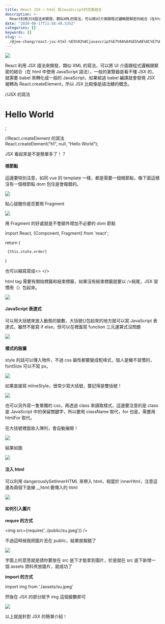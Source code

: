 ```yaml
---
title: React JSX — html 和JavaScript的完美結合
description: >-
  React利用JSX語法來開發，類似XML的寫法，可以將UI介面跟程式邏輯跟緊密的結合（在html中使用JavaScript語法），一般的瀏覽器是看不懂JSX的，就需要babel來轉化成一般的JavaScript，如果經過babel編譯就會發現JSX被轉為React.create…
date: "2020-08-17T11:58:40.535Z"
categories: []
keywords: []
slug: >-
  /@joe-chang/react-jsx-html-%E5%92%8Cjavascript%E7%9A%84%E5%AE%8C%E7%BE%8E%E7%B5%90%E5%90%88-6994ac94fa2d
---
```


![](/img/1__A0Vfq5KRGuqlq70dLNujuw.jpeg)

React 利用 JSX 語法來開發，類似 XML 的寫法，可以將 UI 介面跟程式邏輯跟緊密的結合（在 html 中使用 JavaScript 語法），一般的瀏覽器是看不懂 JSX 的，就需要 babel 來轉化成一般的 JavaScript，如果經過 babel 編譯就會發現 JSX 被轉為 React.createElement，所以 JSX 比較像是語法糖的概念。

//JSX 的寫法

<h1>Hello World</h1>;

//React.createElement 的寫法  
React.createElement(“h1”, null, “Hello World”);

JSX 看起來是不是簡單多了！？

#### **根節點**

這邊要特別注意，如同 vue 的 template 一樣，都是需要一個根節點，像下面這樣沒有一個根節點 dom 包住是會報錯的。

![](/img/1__zYB__xMYC2WnRvFFDlAxC7A.png)

貼心提醒你是否要用 Fragment

![](/img/1__s5v__7oqMLCiMNbV1eBLNSg.png)

用 Fragment 的好處就是不會額外增加不必要的 dom 節點

import React, {Component, Fragment} from 'react';

return (

   <Fragment>

     {this.state.order}

   </Fragment>

)

<Fragment> </Fragment>也可以縮寫寫成<> </>

html tag 需要有開始標籤和結束標籤，如果沒有結束標籤就要以 />結尾，JSX 習慣用（）包起來。

![](/img/1__PA5s__xhL92TkZ9q0oyOw5g.png)

#### JavaScript 表達式

可以用大括號來放入動態的變數，大括號{}包起來的地方就可以寫 JavaScript 表達式，雖然不能寫 if else，但可以在裡面寫 function 三元運算式沒問題

![](/img/1__MbrfkwPnqmWBfZR2__n6JXA.png)

#### 樣式的設置

style 的話可以傳入物件，不過 css 屬性都要變成駝峰式，個人是蠻不習慣的，fontSize 可以不寫 px。

![](/img/1__1j6ygmcPA6v5KPWW1Loedg.png)

如果直接寫 inlineStyle，很常少寫大括號，要記得是雙括號！

![](/img/1__I60bL9sEiKNNQc3t4YPvFQ.png)

也可以另外寫一隻單獨的 css，再透過 class 來讀取樣式，這邊要注意的是 class 是 JavaScript 中的保留關鍵字，所以要用 className 取代，for 也是，需要用 htmlFor 取代。

在大括號裡面放入陣列，會自動展開！

![](/img/1__wMLJpBcj9OvwPqOjduQ4aA.png)

結果如圖

![](/img/1__UCDlwo__l2eWXeNQqAdi1ng.png)

#### 注入 html

可以利用 dangerouslySetInnerHTML 來帶入 html，相當於 innerHtml，注意這邊為兩個下底線 \_\_html:要傳入的 html

![](/img/1__kXVW9__j9CmKgJg0oyt89BA.png)

#### **如何引入圖片**

**requre 的方式**

<img src={require('../public/su.jpeg')} />

不過這時候我把圖片丟在 public，結果就報錯了

![](/img/1__1J3rJYXzS8LyZ67oxi0__Xg.png)

字面上的意思就是請你要放在 src 底下才能拿到圖片，於是就在 src 底下新增一個 assets 資料夾放圖片，就成功了

**import 的方式**

import img from ‘./assets/su.jpeg’

然後在 JSX 的部分賦予 img 這個變數即可

<img src={img} />

以上就是針對 JSX 的簡單介紹！
